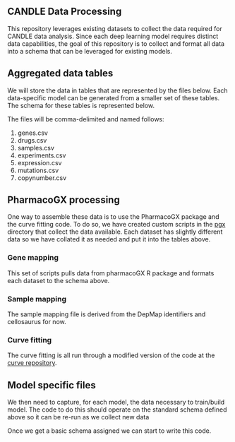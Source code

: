 ## CANDLE Data Processing

This repository leverages existing datasets to collect the data required for CANDLE data analysis. Since each deep learning model requires distinct data capabilities, the goal of this repository is to collect and format all data into a schema that can be leveraged for existing models.

## Aggregated data tables

We will store the data in tables that are represented by the files below. Each data-specific model can be generated from a smaller set of these tables. The schema for these tables is represented below. 


The files will be comma-delimited and named follows:

1. genes.csv
2. drugs.csv
3. samples.csv
4. experiments.csv
5. expression.csv
6. mutations.csv
7. copynumber.csv


## PharmacoGX processing

One way to assemble these data is to use the PharmacoGX package and the curve fitting code. To do so, we have created custom scripts in the [pgx](pgx/) directory that collect the data available. Each dataset has slightly different data so we have collated it as needed and put it into the tables above.

### Gene mapping 
This set of scripts pulls data from pharmacoGX R package and formats each dataset to the schema above. 

### Sample mapping
The sample mapping file is derived from the DepMap identifiers and cellosaurus for now. 

### Curve fitting
The curve fitting is all run through a modified version of the code at the [curve repository](). 

## Model specific files

We then need to capture, for each model, the data necessary to train/build model. The code to do this should operate on the standard schema defined above so it can be re-run as we collect new data

Once we get a basic schema assigned we can start to write this code.
